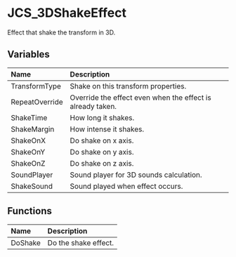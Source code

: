 # JCS_3DShakeEffect

Effect that shake the transform in 3D.

## Variables

| Name | Description |
|:---|:---|
| TransformType | Shake on this transform properties. |
| RepeatOverride | Override the effect even when the effect is already taken. |
| ShakeTime | How long it shakes. |
| ShakeMargin | How intense it shakes. |
| ShakeOnX | Do shake on x axis. |
| ShakeOnY | Do shake on y axis. |
| ShakeOnZ | Do shake on z axis. |
| SoundPlayer | Sound player for 3D sounds calculation. |
| ShakeSound | Sound played when effect occurs. |

## Functions

| Name | Description |
|:---|:---|
| DoShake | Do the shake effect. |
